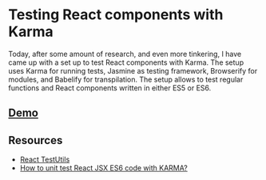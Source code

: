 # Testing React components with Karma

Today, after some amount of research, and even more tinkering, I have came up with a set up to test React components with Karma. The setup uses Karma for running tests, Jasmine as testing framework, Browserify for modules, and Babelify for transpilation. The setup allows to test regular functions and React components written in either ES5 or ES6.

## [Demo](https://github.com/ramkarolis/karma-react-browserify-example)

## Resources

- [React TestUtils](https://facebook.github.io/react/docs/test-utils.html)
- [How to unit test React JSX ES6 code with KARMA?](http://stackoverflow.com/questions/29437997/how-to-unit-test-react-jsx-es6-code-with-karma/36515018#36515018)